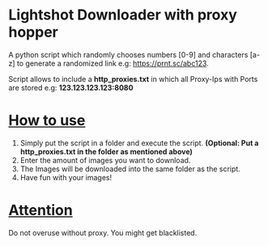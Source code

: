 # Lightshot Downloader with proxy hopper
A python script which randomly chooses numbers [0-9] and characters [a-z] to generate a randomized link e.g: https://prnt.sc/abc123.

Script allows to include a <b>http_proxies.txt</b> in which all Proxy-Ips with Ports are stored e.g: <b>123.123.123.123:8080</b>


<h1><u><b>How to use</b></u></h1>

1. Simply put the script in a folder and execute the script. <b>(Optional: Put a http_proxies.txt in the folder as mentioned above)</b>
2. Enter the amount of images you want to download.
3. The Images will be downloaded into the same folder as the script.
4. Have fun with your images!



<h1><u><b>Attention</b></u></h1>
Do not overuse without proxy. You might get blacklisted.
